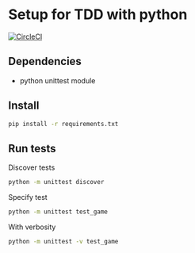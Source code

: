 # Setup for TDD with python

[![CircleCI](https://circleci.com/gh/jrollin/python-bootstrap.svg?style=svg)](https://circleci.com/gh/jrollin/python-bootstrap)

## Dependencies 

* python unittest module

## Install


```bash
pip install -r requirements.txt

```

## Run tests


Discover tests

```bash
python -m unittest discover
```

Specify test

```bash
python -m unittest test_game
```

With verbosity 

```bash
python -m unittest -v test_game
```